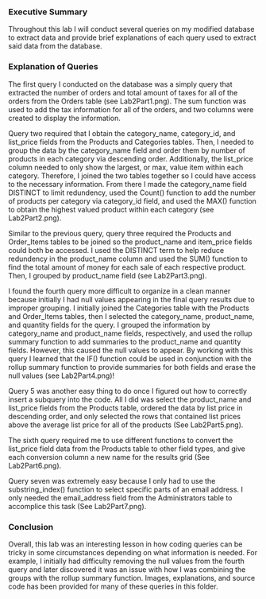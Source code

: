 ### Executive Summary

Throughout this lab I will conduct several queries on my modified database to extract data and provide brief explanations of each query used to extract said data from the database.

### Explanation of Queries

The first query I conducted on the database was a simply query that extracted the number of orders and total amount of taxes for all of the orders from the Orders table (see Lab2Part1.png). The sum function was used to add the tax information for all of the orders, and two columns were created to display the information.


Query two required that I obtain the category_name, category_id, and list_price fields from the Products and Categories tables. Then, I needed to group the data by the category_name field and order them by number of products in each category via descending order. Additionally, the list_price column needed to only show the largest, or max, value item within each category. Therefore, I joined the two tables together so I could have access to the necessary information. From there I made the category_name field DISTINCT to limit redundency, used the Count() function to add the number of products per category via category_id field, and used the MAX() function to obtain the highest valued product within each category (see Lab2Part2.png). 


Similar to the previous query, query three required the Products and Order_Items tables to be joined so the product_name and item_price fields could both be accessed. I used the DISTINCT term to help reduce redundency in the product_name column and used the SUM() function to find the total amount of money for each sale of each respective product. Then, I grouped by product_name field (see Lab2Part3.png).


I found the fourth query more difficult to organize in a clean manner because initially I had null values appearing in the final query results due to improper grouping. I initially joined the Categories table with the Products and Order_Items tables, then I selected the category_name, product_name, and quantity fields for the query. I grouped the information by category_name and product_name fields, respectively, and used the rollup summary function to add summaries to the product_name and quantity fields. However, this caused the null values to appear. By working with this query I learned that the IF() function could be used in conjunction with the rollup summary function to provide summaries for both fields and erase the null values (see Lab2Part4.png)! 


Query 5 was another easy thing to do once I figured out how to correctly insert a subquery into the code. All I did was select the product_name and list_price fields from the Products table, ordered the data by list price in descending order, and only selected the rows that contained list prices above the average list price for all of the products (See Lab2Part5.png).


The sixth query required me to use different functions to convert the list_price field data from the Products table to other field types, and give each conversion column a new name for the results grid (See Lab2Part6.png).


Query seven was extremely easy because I only had to use the substring_index() function to select specific parts of an email address. I only needed the email_address field from the Administrators table to accomplice this task (See Lab2Part7.png).

### Conclusion

Overall, this lab was an interesting lesson in how coding queries can be tricky in some circumstances depending on what information is needed. For example, I initially had difficulty removing the null values from the fourth query and later discovered it was an issue with how I was combining the groups with the rollup summary function. Images, explanations, and source code has been provided for many of these queries in this folder. 
